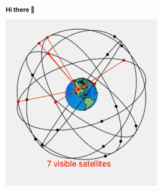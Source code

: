 ### Hi there 👋

<!--
**eldar6776/eldar6776** is a ✨ _special_ ✨ repository because its `README.md` (this file) appears on your GitHub profile.

Here are some ideas to get you started:

- 🔭 I’m currently working on ...
- 🌱 I’m currently learning ...
- 👯 I’m looking to collaborate on ...
- 🤔 I’m looking for help with ...
- 💬 Ask me about ...
- 📫 How to reach me: ...
- 😄 Pronouns: ...
- ⚡ Fun fact: ...
-->
<a href="https://samy.pl" rel="nofollow"><img src="https://github.com/eldar6776/eldar6776/blob/main/gif/gps.gif" width="80%" height="80%" style="max-width:100%;"></a>
